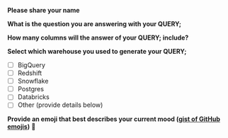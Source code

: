 **Please share your name**  
<!--- Please provide your name -->


**What is the question you are answering with your QUERY;** 
<!--- Please share the question you wish to have displayed for the player to answer.-->


**How many columns will the answer of your QUERY; include?** 
<!--- It's important to understand how many columns the result of your query will provide. Please share the count below.-->
<!--- For example, `select id, first_name from employees` will result in 2 columns.-->


**Select which warehouse you used to generate your QUERY;**
<!--- To check a warehouse remove the space and insert an x in the box (eg. [x] Bigquery). --> 
<!--- To select a checkbox you simply need to add an "x" with no spaces between the brackets (eg. [x] Yes). -->
- [ ] BigQuery
- [ ] Redshift
- [ ] Snowflake
- [ ] Postgres
- [ ] Databricks
- [ ] Other (provide details below)

**Provide an emoji that best describes your current mood ([gist of GitHub emojis]((https://gist.github.com/rxaviers/7360908)))**
:dancer:
